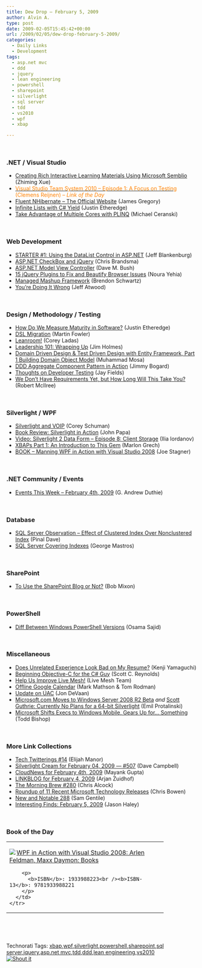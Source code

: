 ```yaml
---
title: Dew Drop – February 5, 2009
author: Alvin A.
type: post
date: 2009-02-05T15:45:42+00:00
url: /2009/02/05/dew-drop-february-5-2009/
categories:
  - Daily Links
  - Development
tags:
  - asp.net mvc
  - ddd
  - jquery
  - lean engineering
  - powershell
  - sharepoint
  - silverlight
  - sql server
  - tdd
  - vs2010
  - wpf
  - xbap

---
```

&#160;

### .NET / Visual Studio

  * <a href="http://blogs.msdn.com/zxue/archive/2009/02/04/creating-rich-interactive-learning-materials-using-microsoft-semblio.aspx" target="_blank">Creating Rich Interactive Learning Materials Using Microsoft Semblio</a> (Zhiming Xue)
  * <a href="http://www.clemensreijnen.nl/post/Visual-Studio-Team-System-2010-e28093-Episode-1-A-Focus-on-Testing.aspx" target="_blank"><font color="#ff8000">Visual Studio Team System 2010 &#8211; Episode 1: A Focus on Testing</font></a> <font color="#ff8000">(Clemens Reijnen) <em>– Link of the Day</em></font>
  * <a href="http://blog.jagregory.com/2009/02/04/fluent-nhibernate-the-official-website/" target="_blank">Fluent NHibernate &#8211; The Official Website</a> (James Gregory)
  * <a href="http://www.codethinked.com/post/2009/02/04/Infinite-Lists-With-C-Yield.aspx" target="_blank">Infinite Lists with C# Yield</a> (Justin Etheredge)
  * <a href="http://www.codecapers.com/2009/02/take-advantage-of-multiple-cores-with.html" target="_blank">Take Advantage of Multiple Cores with PLINQ</a> (Michael Ceranski)

&#160;

### Web Development

  * <a href="http://jeffblankenburg.com/2009/02/starter-1-using-datalist-control-in.aspx" target="_blank">STARTER #1: Using the DataList Control in ASP.NET</a> (Jeff Blankenburg)
  * <a href="http://elegantcode.com/2009/02/02/aspnet-checkbox-and-jquery/" target="_blank">ASP.NET CheckBox and jQuery</a> (Chris Brandsma)
  * <a href="http://blog.dmbcllc.com/2009/02/05/aspnet-model-view-controller/" target="_blank">ASP.NET Model View Controller</a> (Dave M. Bush)
  * <a href="http://devsnippets.com/reviews/15-jquery-plugins-to-fix-and-beautify-browser-issues.html" target="_blank">15 jQuery Plugins to Fix and Beautify Browser Issues</a> (Noura Yehia)
  * <a href="http://blogs.sharepointguys.com/brendon/social-computing/mashup/devcowmashup/" target="_blank">Managed Mashup Framework</a> (Brendon Schwartz)
  * <a href="http://www.codinghorror.com/blog/archives/001223.html" target="_blank">You&#8217;re Doing It Wrong</a> (Jeff Atwood)

&#160;

### Design / Methodology / Testing

  * <a href="http://dotnet.dzone.com/news/how-do-we-measure-maturity" target="_blank">How Do We Measure Maturity in Software?</a> (Justin Etheredge)
  * <a href="http://martinfowler.com/bliki/DslMigration.html" target="_blank">DSL Migration</a> (Martin Fowler)
  * <a href="http://leansoftwareengineering.com/2009/02/04/leanroom/" target="_blank">Leanroom!</a> (Corey Ladas)
  * <a href="http://frazzleddad.blogspot.com/2009/02/leadership-101-wrapping-up.html" target="_blank">Leadership 101: Wrapping Up</a> (Jim Holmes)
  * <a href="http://mosesofegypt.net/post/TDDandTDDWithEFPart1BuildingDomainObjectModel.aspx" target="_blank">Domain Driven Design & Test Driven Design with Entity Framework, Part 1 Building Domain Object Model</a> (Muhammad Mosa)
  * <a href="http://www.lostechies.com/blogs/jimmy_bogard/archive/2009/02/04/ddd-aggregate-component-pattern-in-action.aspx" target="_blank">DDD Aggregate Component Pattern in Action</a> (Jimmy Bogard)
  * <a href="http://blog.jayfields.com/2009/02/thoughts-on-developer-testing.html" target="_blank">Thoughts on Developer Testing</a> (Jay Fields)
  * <a href="http://dotnet.dzone.com/news/we-dont-have-requirements-yet" target="_blank">We Don&#8217;t Have Requirements Yet, but How Long Will This Take You?</a> (Robert McIlree)

&#160;

### Silverlight / WPF

  * <a href="http://www.85turns.com/2009/02/04/silverlight-and-voip/" target="_blank">Silverlight and VOIP</a> (Corey Schuman)
  * <a href="http://johnpapa.net/silverlight/book-review-silverlight-in-action/" target="_blank">Book Review: Silverlight in Action</a> (John Papa)
  * <a href="http://www.silverlightshow.net/items/Video-Silverlight-2-Data-Form-Episode-8-Client-Storage.aspx" target="_blank">Video: Silverlight 2 Data Form &#8211; Episode 8: Client Storage</a> (Ilia Iordanov)
  * <a href="http://dotnet.dzone.com/news/xbaps-part-1-introduction-gem" target="_blank">XBAPs Part 1: An Introduction to This Gem</a> (Marlon Grech)
  * <a href="http://www.misfitgeek.com/2009/02/05/BOOKManningWPFInActionWithVisualStudio2008.aspx" target="_blank">BOOK &#8211; Manning WPF in Action with Visual Studio 2008</a> (Joe Stagner)

&#160;

### .NET Community / Events

  * <a href="http://blogs.msdn.com/gduthie/archive/2009/02/04/events-this-week-february-4th-2009.aspx" target="_blank">Events This Week &#8211; February 4th, 2009</a> (G. Andrew Duthie)

&#160;

### Database

  * <a href="http://blog.sqlauthority.com/2009/02/04/sql-server-observation-effect-of-clustered-index-over-nonclustered-index/" target="_blank">SQL Server Observation &#8211; Effect of Clustered Index Over Nonclustered Index</a> (Pinal Dave)
  * <a href="http://blogs.lessthandot.com/index.php/DataMgmt/DataDesign/sql-server-covering-indexes" target="_blank">SQL Server Covering Indexes</a> (George Mastros)

&#160;

### SharePoint

  * <a href="http://masteringsharepoint.com/blogs/bobmixon/archive/2009/02/05/to-use-the-sharepoint-blog-or-not.aspx" target="_blank">To Use the SharePoint Blog or Not?</a> (Bob Mixon)

&#160;

### PowerShell

  * <a href="http://blogs.msdn.com/powershell/archive/2009/02/05/diff-between-windows-powershell-versions.aspx" target="_blank">Diff Between Windows PowerShell Versions</a> (Osama Sajid)

&#160;

### Miscellaneous

  * <a href="http://microsoftjobsblog.com/blog/unrelated-experience/" target="_blank">Does Unrelated Experience Look Bad on My Resume?</a> (Kenji Yamaguchi)
  * <a href="http://www.lostechies.com/blogs/scottcreynolds/archive/2009/02/05/beginning-objective-c-for-the-c-guy.aspx" target="_blank">Beginning Objective-C for the C# Guy</a> (Scott C. Reynolds)
  * <a href="http://blogs.msdn.com/livemesh/archive/2009/02/04/help-us-improve-live-mesh.aspx" target="_blank">Help Us Improve Live Mesh!</a> (Live Mesh Team)
  * <a href="http://googlesystem.blogspot.com/2009/02/offline-google-calendar.html" target="_blank">Offline Google Calendar</a> (Mark Mathson & Tom Rodman)
  * <a href="http://blogs.msdn.com/e7/archive/2009/02/05/update-on-uac.aspx" target="_blank">Update on UAC</a> (Jon DeVaan)
  * <a href="http://arstechnica.com/microsoft/news/2009/02/microsoftcom-moves-to-windows-server-2008-r2-beta.ars" target="_blank">Microsoft.com Moves to Windows Server 2008 R2 Beta</a>&#160;_and_&#160;<a href="http://arstechnica.com/microsoft/news/2009/02/scott-guthrie-currently-no-plans-for-a-64-bit-silverlight.ars" target="_blank">Scott Guthrie: Currently No Plans for a 64-bit Silverlight</a> (Emil Protalinski)
  * <a href="http://www.techflash.com/microsoft/Microsoft_moves_key_execs_to_Windows_Mobile_for_new_strategy39101162.html" target="_blank">Microsoft Shifts Execs to Windows Mobile, Gears Up for&#8230; Something</a> (Todd Bishop)

&#160;

### More Link Collections

  * <a href="http://techtwitterings.blogspot.com/2009/02/tech-twittering-14.html" target="_blank">Tech Twitterings #14</a> (Elijah Manor)
  * <a href="http://geekswithblogs.net/WynApseTechnicalMusings/archive/2009/02/04/129199.aspx" target="_blank">Silverlight Cream for February 04, 2009 &#8212; #507</a> (Dave Campbell)
  * <a href="http://www.cloudave.com/link/cloudnews-for-february-4th-2009" target="_blank">CloudNews for February 4th, 2009</a> (Mayank Gupta)
  * <a href="http://www.arjansworld.com/2009/02/04/linkblog-for-february-4-2009/" target="_blank">LINKBLOG for February 4, 2009</a> (Arjan Zuidhof)
  * <a href="http://blog.cwa.me.uk/2009/02/05/the-morning-brew-280/" target="_blank">The Morning Brew #280</a> (Chris Alcock)
  * <a href="http://blogs.msdn.com/cbowen/archive/2009/02/03/roundup-of-11-recent-microsoft-technology-releases.aspx" target="_blank">Roundup of 11 Recent Microsoft Technology Releases</a> (Chris Bowen)
  * <a href="http://samgentile.com/Web/new-and-notable/new-and-notable-288/" target="_blank">New and Notable 288</a> (Sam Gentile)
  * <a href="http://jasonhaley.com/blog/archive/2009/02/05/142843.aspx" target="_blank">Interesting Finds: February 5, 2009</a> (Jason Haley)

&#160;

### Book of the Day

<div style="padding-bottom: 0px; margin: 0px; padding-left: 0px; padding-right: 0px; display: inline; float: none; padding-top: 0px" id="scid:7dc1bd33-94bd-46fd-a20b-0131235bcd47:00596c01-77eb-4e01-91f0-2bcbd5fdaa42" class="wlWriterSmartContent">
  <table cellspacing="0" cellpadding="2" width="400" border="0" unselectable="on">
    <tr>
      <td valign="top" width="400">
        <p>
          <a title="WPF in Action with Visual Studio 2008: Arlen Feldman, Maxx Daymon: Books" href="http://www.amazon.com/exec/obidos/ASIN/1933988223/alvinashcraft-20"><img data-recalc-dims="1" decoding="async" src="https://i0.wp.com/images.amazon.com/images/P/1933988223.01.MZZZZZZZ.jpg?w=660" border="0" align="left" style="float:left" />WPF in Action with Visual Studio 2008: Arlen Feldman, Maxx Daymon: Books</a>
        </p>
        
        <p>
          <b>ISBN</b>: 1933988223<br /><b>ISBN-13</b>: 9781933988221
        </p>
      </td>
    </tr>
  </table>
</div>

&#160;

<div style="padding-bottom: 0px; margin: 0px; padding-left: 0px; padding-right: 0px; display: inline; float: none; padding-top: 0px" id="scid:C16BAC14-9A3D-4c50-9394-FBFEF7A93539:60787af8-0af6-4edd-bcc6-010eb72a53f9" class="wlWriterSmartContent">
  <!--dotnetkickit-->
</div>

&#160;

<div style="padding-bottom: 0px; margin: 0px; padding-left: 0px; padding-right: 0px; display: inline; float: none; padding-top: 0px" id="scid:0767317B-992E-4b12-91E0-4F059A8CECA8:1004f8ac-7763-4410-915e-8db48ddc9a1f" class="wlWriterSmartContent">
  Technorati Tags: <a href="http://technorati.com/tags/xbap" rel="tag">xbap</a>,<a href="http://technorati.com/tags/wpf" rel="tag">wpf</a>,<a href="http://technorati.com/tags/silverlight" rel="tag">silverlight</a>,<a href="http://technorati.com/tags/powershell" rel="tag">powershell</a>,<a href="http://technorati.com/tags/sharepoint" rel="tag">sharepoint</a>,<a href="http://technorati.com/tags/sql+server" rel="tag">sql server</a>,<a href="http://technorati.com/tags/jquery" rel="tag">jquery</a>,<a href="http://technorati.com/tags/asp.net+mvc" rel="tag">asp.net mvc</a>,<a href="http://technorati.com/tags/tdd" rel="tag">tdd</a>,<a href="http://technorati.com/tags/ddd" rel="tag">ddd</a>,<a href="http://technorati.com/tags/lean+engineering" rel="tag">lean engineering</a>,<a href="http://technorati.com/tags/vs2010" rel="tag">vs2010</a>
</div>

<div class="wlWriterHeaderFooter" style="margin:0px; padding:0px 0px 0px 0px;">
  <div class="shoutIt">
    <a rev="vote-for" href="http://dotnetshoutout.com/Submit?url=http%3a%2f%2fwww.alvinashcraft.com%2f2009%2f02%2f05%2fdew-drop-february-5-2009%2f&title=Dew+Drop+-+February+5%2c+2009"><img decoding="async" alt="Shout it" src="http://dotnetshoutout.com/image.axd?url=https://morningdew-bpc6g3a0fgaxdxcu.eastus2-01.azurewebsites.net/2009/02/05/dew-drop-february-5-2009/" style="border:0px" /></a>
  </div>
</div>